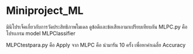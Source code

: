 # Miniproject_ML
มินิโปรเจ็คเกี่ยวกับการวัดประสิทธิภาพโมเดล ดูข้อดีเเละข้อเสียเอามาเปรียบเทียบกัน
MLPC.py คือ โปรเเกรม model MLPClassifier

MLPCtestpara.py คือ Apply จาก MLPC คือ นำมารัน 10 ครั้ง เพื่อหาค่าเฉลี่ย Accuracy
 

